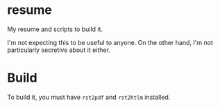 # resume

My resume and scripts to build it.

I'm not expecting this to be useful to anyone.
On the other hand, I'm not particularly secretive about it either.

# Build

To build it, you must have `rst2pdf` and `rst2htlm` installed.
